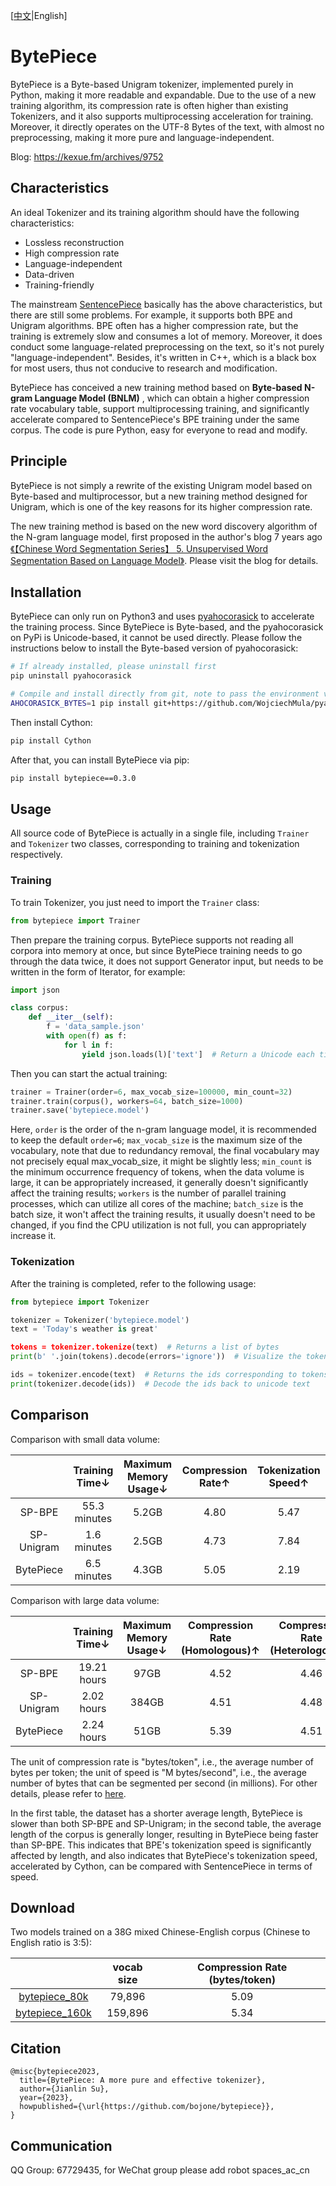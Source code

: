 [[中文](https://github.com/bojone/bytepiece/blob/main/README.md)|English]

# BytePiece
BytePiece is a Byte-based Unigram tokenizer, implemented purely in Python, making it more readable and expandable. Due to the use of a new training algorithm, its compression rate is often higher than existing Tokenizers, and it also supports multiprocessing acceleration for training. Moreover, it directly operates on the UTF-8 Bytes of the text, with almost no preprocessing, making it more pure and language-independent.

Blog: https://kexue.fm/archives/9752

## Characteristics

An ideal Tokenizer and its training algorithm should have the following characteristics:
- Lossless reconstruction
- High compression rate
- Language-independent
- Data-driven
- Training-friendly

The mainstream [SentencePiece](https://github.com/google/sentencepiece) basically has the above characteristics, but there are still some problems. For example, it supports both BPE and Unigram algorithms. BPE often has a higher compression rate, but the training is extremely slow and consumes a lot of memory. Moreover, it does conduct some language-related preprocessing on the text, so it's not purely "language-independent". Besides, it's written in C++, which is a black box for most users, thus not conducive to research and modification.

BytePiece has conceived a new training method based on **Byte-based N-gram Language Model (BNLM)** , which can obtain a higher compression rate vocabulary table, support multiprocessing training, and significantly accelerate compared to SentencePiece's BPE training under the same corpus. The code is pure Python, easy for everyone to read and modify.

## Principle

BytePiece is not simply a rewrite of the existing Unigram model based on Byte-based and multiprocessor, but a new training method designed for Unigram, which is one of the key reasons for its higher compression rate.

The new training method is based on the new word discovery algorithm of the N-gram language model, first proposed in the author's blog 7 years ago [《【Chinese Word Segmentation Series】 5. Unsupervised Word Segmentation Based on Language Model》](https://kexue.fm/archives/3956). Please visit the blog for details.

## Installation

BytePiece can only run on Python3 and uses [pyahocorasick](https://github.com/WojciechMula/pyahocorasick) to accelerate the training process. Since BytePiece is Byte-based, and the pyahocorasick on PyPi is Unicode-based, it cannot be used directly. Please follow the instructions below to install the Byte-based version of pyahocorasick:
```bash
# If already installed, please uninstall first
pip uninstall pyahocorasick

# Compile and install directly from git, note to pass the environment variable AHOCORASICK_BYTES
AHOCORASICK_BYTES=1 pip install git+https://github.com/WojciechMula/pyahocorasick.git
```
Then install Cython:
```bash
pip install Cython
```
After that, you can install BytePiece via pip:
```bash
pip install bytepiece==0.3.0
```

## Usage

All source code of BytePiece is actually in a single file, including `Trainer` and `Tokenizer` two classes, corresponding to training and tokenization respectively.

### Training

To train Tokenizer, you just need to import the `Trainer` class:
```python
from bytepiece import Trainer
```
Then prepare the training corpus. BytePiece supports not reading all corpora into memory at once, but since BytePiece training needs to go through the data twice, it does not support Generator input, but needs to be written in the form of Iterator, for example:
```python
import json

class corpus:
    def __iter__(self):
        f = 'data_sample.json'
        with open(f) as f:
            for l in f:
                yield json.loads(l)['text']  # Return a Unicode each time
```
Then you can start the actual training:
```python
trainer = Trainer(order=6, max_vocab_size=100000, min_count=32)
trainer.train(corpus(), workers=64, batch_size=1000)
trainer.save('bytepiece.model')
```
Here, `order` is the order of the n-gram language model, it is recommended to keep the default `order=6`; `max_vocab_size` is the maximum size of the vocabulary, note that due to redundancy removal, the final vocabulary may not precisely equal max_vocab_size, it might be slightly less; `min_count` is the minimum occurrence frequency of tokens, when the data volume is large, it can be appropriately increased, it generally doesn't significantly affect the training results; `workers` is the number of parallel training processes, which can utilize all cores of the machine; `batch_size` is the batch size, it won't affect the training results, it usually doesn't need to be changed, if you find the CPU utilization is not full, you can appropriately increase it.

### Tokenization

After the training is completed, refer to the following usage:
```python
from bytepiece import Tokenizer

tokenizer = Tokenizer('bytepiece.model')
text = 'Today's weather is great'

tokens = tokenizer.tokenize(text)  # Returns a list of bytes
print(b' '.join(tokens).decode(errors='ignore'))  # Visualize the tokenization result

ids = tokenizer.encode(text)  # Returns the ids corresponding to tokens
print(tokenizer.decode(ids))  # Decode the ids back to unicode text
```

## Comparison

Comparison with small data volume:

|  | Training Time↓ | Maximum Memory Usage↓ | Compression Rate↑ | Tokenization Speed↑ |
| :----: | :----: | :----: | :----: | :----: |
| SP-BPE | 55.3 minutes | 5.2GB | 4.80 | 5.47 |
| SP-Unigram | 1.6 minutes | 2.5GB | 4.73 | 7.84 |
| BytePiece | 6.5 minutes | 4.3GB | 5.05 | 2.19 |

Comparison with large data volume:

|  | Training Time↓ | Maximum Memory Usage↓ | Compression Rate (Homologous)↑ | Compression Rate (Heterologous)↑ | Tokenization Speed↑ |
| :----: | :----: | :----: | :----: | :----: | :----: |
| SP-BPE | 19.21 hours | 97GB | 4.52 | 4.46 | 1.27 |
| SP-Unigram | 2.02 hours | 384GB | 4.51 | 4.48 | 5.55 |
| BytePiece | 2.24 hours | 51GB | 5.39 | 4.51 | 1.78 |

The unit of compression rate is "bytes/token", i.e., the average number of bytes per token; the unit of speed is "M bytes/second", i.e., the average number of bytes that can be segmented per second (in millions). For other details, please refer to [here](https://kexue.fm/archives/9752#%E6%95%88%E6%9E%9C%E6%B5%8B%E8%AF%95).

In the first table, the dataset has a shorter average length, BytePiece is slower than both SP-BPE and SP-Unigram; in the second table, the average length of the corpus is generally longer, resulting in BytePiece being faster than SP-BPE. This indicates that BPE's tokenization speed is significantly affected by length, and also indicates that BytePiece's tokenization speed, accelerated by Cython, can be compared with SentencePiece in terms of speed.

## Download

Two models trained on a 38G mixed Chinese-English corpus (Chinese to English ratio is 3:5):

|  | vocab size | Compression Rate (bytes/token) |
| :----: | :----: | :----: |
| [bytepiece_80k](https://github.com/bojone/bytepiece/blob/main/models/bytepiece_80k.zip) | 79,896 | 5.09 |
| [bytepiece_160k](https://github.com/bojone/bytepiece/blob/main/models/bytepiece_160k.zip) | 159,896 | 5.34 |

## Citation

```
@misc{bytepiece2023,
  title={BytePiece: A more pure and effective tokenizer},
  author={Jianlin Su},
  year={2023},
  howpublished={\url{https://github.com/bojone/bytepiece}},
}
```

## Communication
QQ Group: 67729435, for WeChat group please add robot spaces_ac_cn
